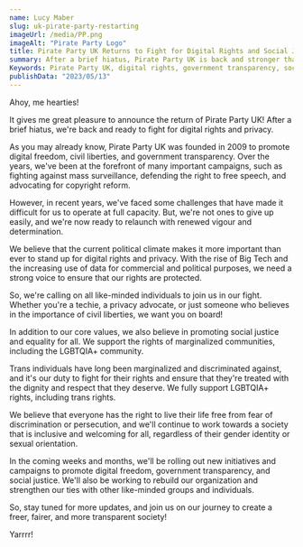 ```yaml
---
name: Lucy Maber
slug: uk-pirate-party-restarting
imageUrl: /media/PP.png
imageAlt: "Pirate Party Logo"
title: Pirate Party UK Returns to Fight for Digital Rights and Social Justice
summary: After a brief hiatus, Pirate Party UK is back and stronger than ever. With a renewed commitment to digital freedom, government transparency, and social justice, we're ready to fight for a fairer, more transparent society. We support LGBTQIA+ rights, including trans rights, and believe in promoting civil liberties for all.
Keywords: Pirate Party UK, digital rights, government transparency, social justice, LGBTQIA+ rights, trans rights, civil liberties.
publishData: "2023/05/13"
---
```

Ahoy, me hearties!

It gives me great pleasure to announce the return of Pirate Party UK! After a brief hiatus, we're back and ready to fight for digital rights and privacy.

As you may already know, Pirate Party UK was founded in 2009 to promote digital freedom, civil liberties, and government transparency. Over the years, we've been at the forefront of many important campaigns, such as fighting against mass surveillance, defending the right to free speech, and advocating for copyright reform.

However, in recent years, we've faced some challenges that have made it difficult for us to operate at full capacity. But, we're not ones to give up easily, and we're now ready to relaunch with renewed vigour and determination.

We believe that the current political climate makes it more important than ever to stand up for digital rights and privacy. With the rise of Big Tech and the increasing use of data for commercial and political purposes, we need a strong voice to ensure that our rights are protected.

So, we're calling on all like-minded individuals to join us in our fight. Whether you're a techie, a privacy advocate, or just someone who believes in the importance of civil liberties, we want you on board!

In addition to our core values, we also believe in promoting social justice and equality for all. We support the rights of marginalized communities, including the LGBTQIA+ community.

Trans individuals have long been marginalized and discriminated against, and it's our duty to fight for their rights and ensure that they're treated with the dignity and respect that they deserve. We fully support LGBTQIA+ rights, including trans rights.

We believe that everyone has the right to live their life free from fear of discrimination or persecution, and we'll continue to work towards a society that is inclusive and welcoming for all, regardless of their gender identity or sexual orientation.

In the coming weeks and months, we'll be rolling out new initiatives and campaigns to promote digital freedom, government transparency, and social justice. We'll also be working to rebuild our organization and strengthen our ties with other like-minded groups and individuals.

So, stay tuned for more updates, and join us on our journey to create a freer, fairer, and more transparent society!

Yarrrr!
